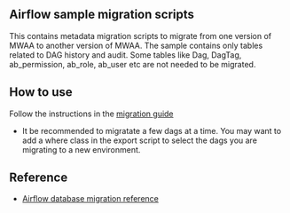 ## Airflow sample migration scripts

This contains metadata migration scripts to migrate from one version of MWAA to another version of MWAA.
The sample contains only tables related to DAG history and audit. Some tables like Dag, DagTag, ab_permission, ab_role, ab_user etc are not needed to be migrated. 


## How to use

Follow the instructions in the [migration guide]()

- It be recommended to migratate a few dags at a time. You may want to add a where class in the export script to select the dags you are migrating to a new environment.

## Reference

- [Airflow database migration reference](https://github.com/apache/airflow/blob/0ebd6428e6b484790bfbbe1b8687ef4e6cae10e9/docs/apache-airflow/migrations-ref.rst)